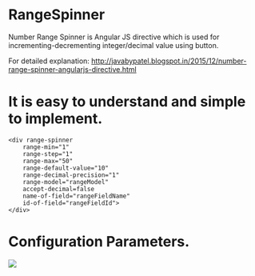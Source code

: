 # RangeSpinner
Number Range Spinner is Angular JS directive which is used for incrementing-decrementing integer/decimal value using button. 

For detailed explanation: http://javabypatel.blogspot.in/2015/12/number-range-spinner-angularjs-directive.html

# It is easy to understand and simple to implement.

```
<div range-spinner
	range-min="1" 
	range-step="1"  
	range-max="50" 
	range-default-value="10"
	range-decimal-precision="1"				
	range-model="rangeModel"
	accept-decimal=false
	name-of-field="rangeFieldName"
	id-of-field="rangeFieldId">
</div>
```
# Configuration Parameters.

![](http://4.bp.blogspot.com/-kPXK6ec8DRg/VmMrFJtNYEI/AAAAAAAAAus/0WcPbCu4xPE/s1600/number-range-spinner.png)

